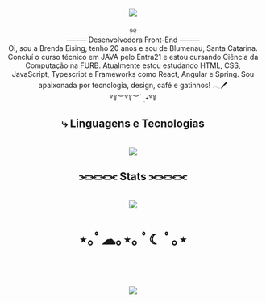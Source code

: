<h1 align="center">
  <img src="https://readme-typing-svg.herokuapp.com/?font=Righteous&size=35&center=true&vCenter=true&width=500&height=70&duration=4000&lines=Oiee!+🌸;+Eu+sou+a+Brenda!&color=ffc8dd" />
</h1>

<div align="center">
  <div align="center">
    ୨୧
  </div>
  ──── Desenvolvedora Front-End ────
</div>

<div align="center">
  Oi, sou a Brenda Eising, tenho 20 anos e sou de Blumenau, Santa Catarina. Concluí o curso técnico em JAVA pelo Entra21 e estou cursando Ciência da Computação na FURB. Atualmente estou estudando HTML, CSS, JavaScript, Typescript e Frameworks como React, Angular e Spring. Sou apaixonada por tecnologia, design, café e gatinhos! 𓂃🖊
</div>

<div align="center">
  ꒷꒦︶꒷꒦︶ ๋ ࣭ ⭑꒷꒦
</div>

<h2 align="center">
  ⤷ Linguagens e Tecnologias
</h2>
<br>
<div align="center">
  <img src="https://skillicons.dev/icons?i=java,css,html,javascript,typescript,python,vscode,figma,mysql" />
</div>

<h2 align="center">⫘⫘⫘⫘ Stats ⫘⫘⫘⫘</h2>
<br>
<div align="center">
  <picture>
    <source
      srcset="https://github-readme-stats.vercel.app/api?username=brendaeising&show_icons=true&theme=dark"
      media="(prefers-color-scheme: dark)"
    />
    <source
      srcset="https://github-readme-stats.vercel.app/api?username=brendaeising&show_icons=true"
      media="(prefers-color-scheme: light), (prefers-color-scheme: no-preference)"
    />
    <img src="https://github-readme-stats.vercel.app/api?username=artur-debv&show_icons=true" />
  </picture>
</div>
<div align="center">
  <h1>
    ⋆｡ﾟ☁︎｡⋆｡ ﾟ☾ ﾟ｡⋆
  </h1>
</div>
<br>
<h1 align="center">
  <img src="https://readme-typing-svg.herokuapp.com/?font=Righteous&size=35&center=true&vCenter=true&width=500&height=70&duration=4000&lines=Tenha+um+ótimo+dia!+😊;&color=ffc8dd" />
</h1>
